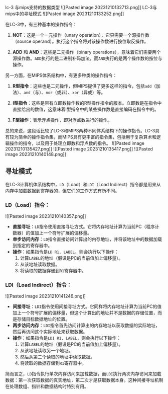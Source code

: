 lc-3 与mips支持的数据类型
![[Pasted image 20231210132713.png]]
LC-3与mips中的寻址模式
![[Pasted image 20231210133252.png]]

在LC-3中，有三种基本的操作指令：

1. **NOT**：这是一个一元操作（unary operation），它只需要一个源操作数（source operand）。执行这个指令将对该操作数进行按位取反操作。

2. **ADD** 和 **AND**：这些是二元操作（binary operations），意味着它们需要两个源操作数。`ADD`执行的是二进制补码加法，而`AND`执行的是两个操作数的按位与操作。

另一方面，在MIPS体系结构中，有更多种类的操作指令：

1. **R型指令**：这些也是二元操作，但MIPS提供了更多这样的指令，包括`add`（加法）、`and`（与）、`nor`（或非）、`xor`（异或）等。

2. **I型指令**：这些是带有立即数操作数的R型操作指令的版本。立即数是在指令中直接给出的数值，这意味着I型指令中的某些操作数是直接编码在指令中的。

3. **F型操作**：表示浮点操作，即对浮点数进行的操作。

总的来说，这段话比较了LC-3和MIPS两种不同体系结构下的操作指令。LC-3具有较为简单的操作指令集，而MIPS具有更丰富的指令集，包括用于复杂算术和逻辑操作的指令，以及用于处理立即数和浮点数的指令。
![[Pasted image 20231210135427.png]]
![[Pasted image 20231210135417.png]]
![[Pasted image 20231210140148.png]]
## 寻址模式
在LC-3计算机体系结构中，`LD`（Load）和`LDI`（Load Indirect）指令都是用来从内存中加载数据到寄存器的，但它们的工作方式有所不同。

### LD（Load）指令：
![[Pasted image 20231210140357.png]]
- **直接寻址**：`LD`指令使用直接寻址方式。它将内存地址计算为当前PC（程序计数器）的值加上一个符号扩展的偏移量。
- **单步访问内存**：`LD`指令直接访问计算出的内存地址，并将该地址中的数据加载到指定的寄存器中。
- **操作**：如果指令是`LD R1, LABEL`，则会执行以下操作：
  1. 计算`LABEL`的地址（假设是PC的当前值加上偏移量）。
  2. 从该地址读取数据。
  3. 将读取的数据存储到`R1`寄存器中。

### LDI（Load Indirect）指令：
![[Pasted image 20231210141246.png]]
- **间接寻址**：`LDI`指令使用间接寻址方式。它同样将内存地址计算为当前PC的值加上一个符号扩展的偏移量，但这个计算出的地址并不是数据的存储位置，而是存储目标数据地址的位置。
- **两步访问内存**：`LDI`指令首先访问计算出的内存地址以获取数据的实际地址，然后再访问这个实际地址来获取数据。
- **操作**：如果指令是`LDI R1, LABEL`，则会执行以下操作：
  1. 计算`LABEL`的地址（假设是PC的当前值加上偏移量）。
  2. 从该地址读取另一个地址。
  3. 然后从第二个读取的地址中读取数据。
  4. 将读取的数据存储到`R1`寄存器中。

简而言之，`LD`指令执行单次内存访问来加载数据，而`LDI`执行两次内存访问来加载数据：第一次获取数据的真实地址，第二次才是获取数据本身。这种间接寻址机制在处理数组、指针和数据结构时特别有用。

